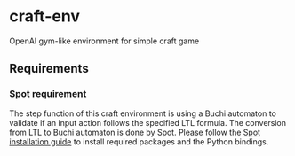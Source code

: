 # craft-env
OpenAI gym-like environment for simple craft game

## Requirements

### Spot requirement
The step function of this craft environment is using a Buchi automaton to validate if an input action follows the specified LTL formula. The conversion from LTL to Buchi automaton is done by Spot. Please follow the [Spot installation guide](https://spot.lrde.epita.fr/install.html) to install required packages and the Python bindings. 

